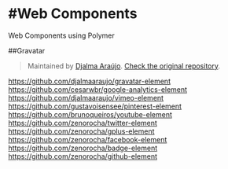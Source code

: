 #Web Components
==============

Web Components using Polymer


##Gravatar
> Maintained by [Djalma Araújo](https://github.com/djalmaaraujo).
> [Check the original repository](https://github.com/djalmaaraujo/gravatar-element).
 



https://github.com/djalmaaraujo/gravatar-element 
https://github.com/cesarwbr/google-analytics-element
https://github.com/djalmaaraujo/vimeo-element
https://github.com/gustavoisensee/pinterest-element
https://github.com/brunoqueiros/youtube-element
https://github.com/zenorocha/twitter-element
https://github.com/zenorocha/gplus-element
https://github.com/zenorocha/facebook-element
https://github.com/zenorocha/badge-element
https://github.com/zenorocha/github-element





